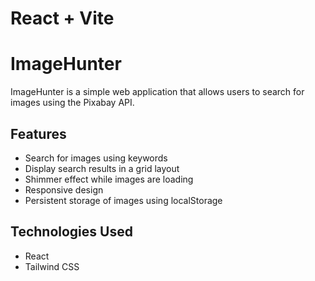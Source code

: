# React + Vite

# ImageHunter

ImageHunter is a simple web application that allows users to search for images using the Pixabay API.

## Features

- Search for images using keywords
- Display search results in a grid layout
- Shimmer effect while images are loading
- Responsive design
- Persistent storage of images using localStorage

## Technologies Used

- React
- Tailwind CSS
